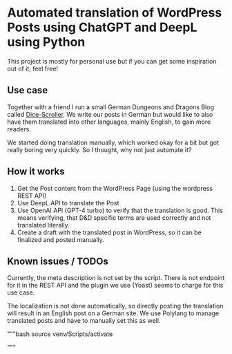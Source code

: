 # Automated translation of WordPress Posts using ChatGPT and DeepL using Python

This project is mostly for personal use but if you can get some inspiration out of it, feel free!

## Use case

Together with a friend I run a small German Dungeons and Dragons Blog called [Dice-Scroller](https://dice-scroller.com/). We write our posts in German but would like to also have them translated into other languages, mainly English, to gain more readers.

We started doing translation manually, which worked okay for a bit but got really boring very quickly. So I thought, why not just automate it?

## How it works

1. Get the Post content from the WordPress Page (using the wordpress REST API)
2. Use DeepL API to translate the Post
3. Use OpenAI API (GPT-4 turbo) to verify that the translation is good. This means verifying, that D&D specific terms are used correctly and not translated literally.
4. Create a draft with the translated post in WordPress, so it can be finalized and posted manually. 

## Known issues / TODOs

Currently, the meta description is not set by the script. There is not endpoint for it in the REST API and the plugin we use (Yoast) seems to charge for this use case. 

The localization is not done automatically, so directly posting the translation will result in an English post on a German site. We use Polylang to manage translated posts and have to manually set this as well.

"""bash
source venv/Scripts/activate

"""